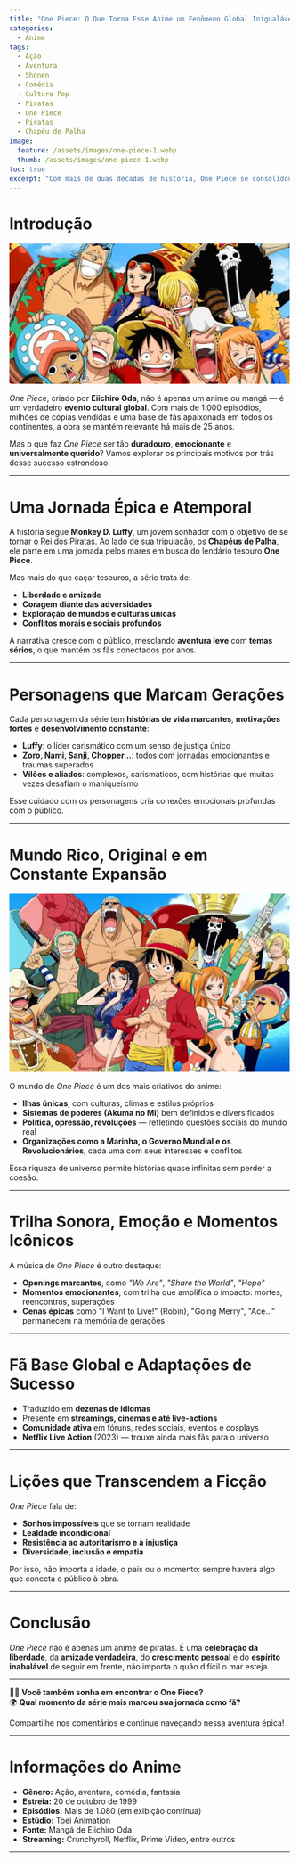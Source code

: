 ```yaml
---
title: "One Piece: O Que Torna Esse Anime um Fenômeno Global Inigualável?"
categories:
  - Anime
tags:
  - Ação
  - Aventura
  - Shonen
  - Comédia
  - Cultura Pop
  - Piratas
  - One Piece
  - Piratas
  - Chapéu de Palha
image:
  feature: /assets/images/one-piece-1.webp
  thumb: /assets/images/one-piece-1.webp
toc: true
excerpt: "Com mais de duas décadas de história, One Piece se consolidou como um dos maiores fenômenos culturais do mundo. Mas o que exatamente torna a jornada de Luffy e sua tripulação tão única e universalmente amada?"
---
```


# Introdução

![Imagem promocional de One Piece com Luffy sorrindo e sua tripulação ao fundo](/assets/images/one-piece-1.webp)

*One Piece*, criado por **Eiichiro Oda**, não é apenas um anime ou mangá — é um verdadeiro **evento cultural global**. Com mais de 1.000 episódios, milhões de cópias vendidas e uma base de fãs apaixonada em todos os continentes, a obra se mantém relevante há mais de 25 anos.

Mas o que faz *One Piece* ser tão **duradouro**, **emocionante** e **universalmente querido**? Vamos explorar os principais motivos por trás desse sucesso estrondoso.

---

# Uma Jornada Épica e Atemporal

A história segue **Monkey D. Luffy**, um jovem sonhador com o objetivo de se tornar o Rei dos Piratas. Ao lado de sua tripulação, os **Chapéus de Palha**, ele parte em uma jornada pelos mares em busca do lendário tesouro **One Piece**.

Mas mais do que caçar tesouros, a série trata de:

- **Liberdade e amizade**
- **Coragem diante das adversidades**
- **Exploração de mundos e culturas únicas**
- **Conflitos morais e sociais profundos**

A narrativa cresce com o público, mesclando **aventura leve** com **temas sérios**, o que mantém os fãs conectados por anos.

---

# Personagens que Marcam Gerações

Cada personagem da série tem **histórias de vida marcantes**, **motivações fortes** e **desenvolvimento constante**:

- **Luffy**: o líder carismático com um senso de justiça único  
- **Zoro, Nami, Sanji, Chopper...**: todos com jornadas emocionantes e traumas superados  
- **Vilões e aliados**: complexos, carismáticos, com histórias que muitas vezes desafiam o maniqueísmo  

Esse cuidado com os personagens cria conexões emocionais profundas com o público.

---

# Mundo Rico, Original e em Constante Expansão

![Cena de One Piece mostrando os Chapéus de Palha unidos em batalha](/assets/images/one-piece-2.webp)

O mundo de *One Piece* é um dos mais criativos do anime:

- **Ilhas únicas**, com culturas, climas e estilos próprios  
- **Sistemas de poderes (Akuma no Mi)** bem definidos e diversificados  
- **Política, opressão, revoluções** — refletindo questões sociais do mundo real  
- **Organizações como a Marinha, o Governo Mundial e os Revolucionários**, cada uma com seus interesses e conflitos

Essa riqueza de universo permite histórias quase infinitas sem perder a coesão.

---

# Trilha Sonora, Emoção e Momentos Icônicos

A música de *One Piece* é outro destaque:

- **Openings marcantes**, como *"We Are"*, *"Share the World"*, *"Hope"*  
- **Momentos emocionantes**, com trilha que amplifica o impacto: mortes, reencontros, superações  
- **Cenas épicas** como "I Want to Live!" (Robin), "Going Merry", "Ace..." permanecem na memória de gerações

---

# Fã Base Global e Adaptações de Sucesso

- Traduzido em **dezenas de idiomas**
- Presente em **streamings, cinemas e até live-actions**
- **Comunidade ativa** em fóruns, redes sociais, eventos e cosplays
- **Netflix Live Action** (2023) — trouxe ainda mais fãs para o universo

---

# Lições que Transcendem a Ficção

*One Piece* fala de:

- **Sonhos impossíveis** que se tornam realidade  
- **Lealdade incondicional**  
- **Resistência ao autoritarismo e à injustiça**  
- **Diversidade, inclusão e empatia**  

Por isso, não importa a idade, o país ou o momento: sempre haverá algo que conecta o público à obra.

---

# Conclusão

*One Piece* não é apenas um anime de piratas. É uma **celebração da liberdade**, da **amizade verdadeira**, do **crescimento pessoal** e do **espírito inabalável** de seguir em frente, não importa o quão difícil o mar esteja.

---

🏴‍☠️ **Você também sonha em encontrar o One Piece?**  
🌍 **Qual momento da série mais marcou sua jornada como fã?**  

Compartilhe nos comentários e continue navegando nessa aventura épica!

---

# Informações do Anime

- **Gênero:** Ação, aventura, comédia, fantasia  
- **Estreia:** 20 de outubro de 1999  
- **Episódios:** Mais de 1.080 (em exibição contínua)  
- **Estúdio:** Toei Animation  
- **Fonte:** Mangá de Eiichiro Oda  
- **Streaming:** Crunchyroll, Netflix, Prime Video, entre outros  

---
